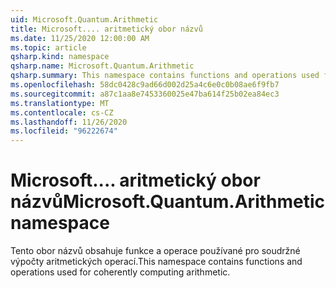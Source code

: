 ```yaml
---
uid: Microsoft.Quantum.Arithmetic
title: Microsoft.... aritmetický obor názvů
ms.date: 11/25/2020 12:00:00 AM
ms.topic: article
qsharp.kind: namespace
qsharp.name: Microsoft.Quantum.Arithmetic
qsharp.summary: This namespace contains functions and operations used for coherently computing arithmetic.
ms.openlocfilehash: 58dc0428c9ad66d002d25a4c6e0c0b08ae6f9fb7
ms.sourcegitcommit: a87c1aa8e7453360025e47ba614f25b02ea84ec3
ms.translationtype: MT
ms.contentlocale: cs-CZ
ms.lasthandoff: 11/26/2020
ms.locfileid: "96222674"
---
```

# <a name="microsoftquantumarithmetic-namespace"></a><span data-ttu-id="3177a-102">Microsoft.... aritmetický obor názvů</span><span class="sxs-lookup"><span data-stu-id="3177a-102">Microsoft.Quantum.Arithmetic namespace</span></span>

<span data-ttu-id="3177a-103">Tento obor názvů obsahuje funkce a operace používané pro soudržné výpočty aritmetických operací.</span><span class="sxs-lookup"><span data-stu-id="3177a-103">This namespace contains functions and operations used for coherently computing arithmetic.</span></span>

